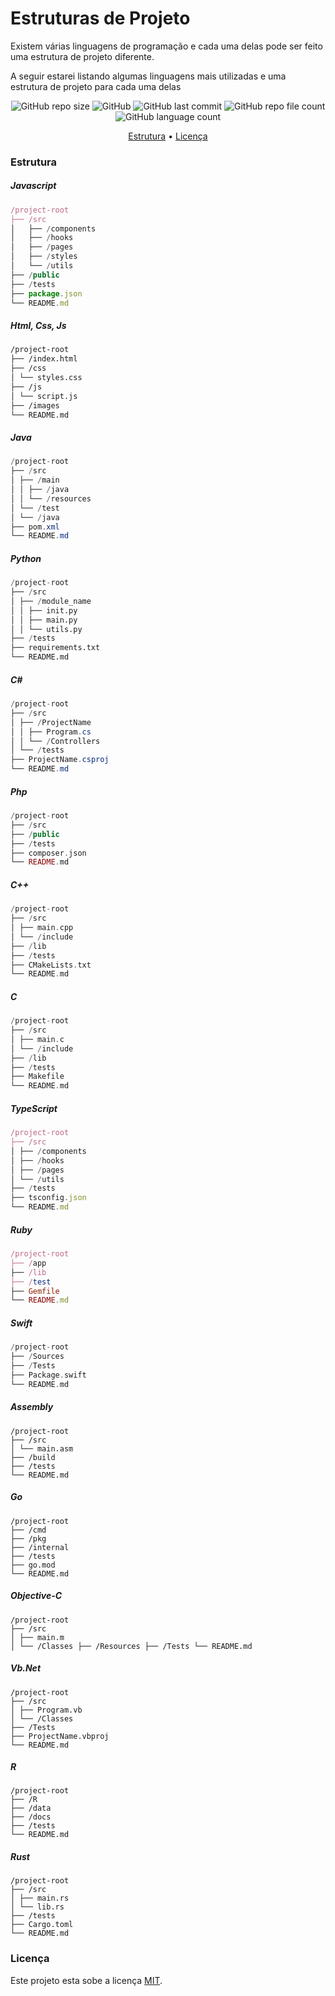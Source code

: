 # Estruturas de Projeto

Existem várias linguagens de programação e cada uma delas pode ser feito uma estrutura de projeto diferente. 

A seguir estarei listando algumas linguagens mais utilizadas e uma estrutura de projeto para cada uma delas

<p align="center">
  <img alt="GitHub repo size" src="https://img.shields.io/github/repo-size/gpd38/curiosidadeEstruturasDeProjeto?color=blue">
  <img alt="GitHub" src="https://img.shields.io/github/license/gpd38/curiosidadeEstruturasDeProjeto?color=red">
  <img alt="GitHub last commit" src="https://img.shields.io/github/last-commit/gpd38/curiosidadeEstruturasDeProjeto?color=green">
  <img alt="GitHub repo file count" src="https://img.shields.io/github/directory-file-count/gpd38/curiosidadeEstruturasDeProjeto?color=orange">
  <img alt="GitHub language count" src="https://img.shields.io/github/languages/count/gpd38/curiosidadeEstruturasDeProjeto?color=pink">
</p>

<p align="center">
	<a href="#Estrutura">Estrutura</a> •
	<a href="#Licença">Licença</a>
</p>

### Estrutura

##### Javascript
```javascript
/project-root
├── /src
│   ├── /components
│   ├── /hooks
│   ├── /pages
│   ├── /styles
│   └── /utils
├── /public
├── /tests
├── package.json
└── README.md
```

##### Html, Css, Js
```html
/project-root
├── /index.html
├── /css
│ └── styles.css
├── /js
│ └── script.js
├── /images
└── README.md
```

##### Java
```java
/project-root
├── /src
│ ├── /main
│ │ ├── /java
│ │ └── /resources
│ └── /test
│ └── /java
├── pom.xml
└── README.md
```

##### Python
```python
/project-root
├── /src
│ ├── /module_name
│ │ ├── init.py
│ │ ├── main.py
│ │ └── utils.py
├── /tests
├── requirements.txt
└── README.md
```

##### C#
```c#
/project-root
├── /src
│ ├── /ProjectName
│ │ ├── Program.cs
│ │ └── /Controllers
│ └── /tests
├── ProjectName.csproj
└── README.md
```

##### Php
```php
/project-root
├── /src
├── /public
├── /tests
├── composer.json
└── README.md
```

##### C++
```c++
/project-root
├── /src
│ ├── main.cpp
│ └── /include
├── /lib
├── /tests
├── CMakeLists.txt
└── README.md
```

##### C
```c
/project-root
├── /src
│ ├── main.c
│ └── /include
├── /lib
├── /tests
├── Makefile
└── README.md
```

##### TypeScript
```typescript
/project-root
├── /src
│ ├── /components
│ ├── /hooks
│ ├── /pages
│ └── /utils
├── /tests
├── tsconfig.json
└── README.md
```

##### Ruby
```ruby
/project-root
├── /app
├── /lib
├── /test
├── Gemfile
└── README.md
```

##### Swift
```swift
/project-root
├── /Sources
├── /Tests
├── Package.swift
└── README.md
```

##### Assembly
```assembly
/project-root
├── /src
│ └── main.asm
├── /build
├── /tests
└── README.md
```

##### Go
```
/project-root
├── /cmd
├── /pkg
├── /internal
├── /tests
├── go.mod
└── README.md
```

##### Objective-C
```
/project-root
├── /src
│ ├── main.m
│ └── /Classes ├── /Resources ├── /Tests └── README.md
```

##### Vb.Net
```
/project-root
├── /src
│ ├── Program.vb
│ └── /Classes
├── /Tests
├── ProjectName.vbproj
└── README.md
```

##### R
```
/project-root
├── /R
├── /data
├── /docs
├── /tests
└── README.md
```

##### Rust
```
/project-root
├── /src
│ ├── main.rs
│ └── lib.rs
├── /tests
├── Cargo.toml
└── README.md
```

### Licença

Este projeto esta sobe a licença [MIT](./LICENSE).
